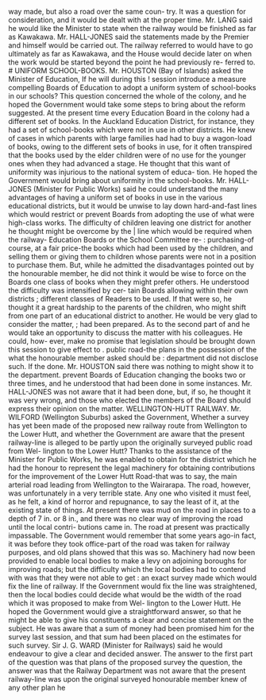 way made, but also a road over the same coun- try. It was a question for consideration, and it would be dealt with at the proper time. Mr. LANG said he would like the Minister to state when the railway would be finished as far as Kawakawa. Mr. HALL-JONES said the statements made by the Premier and himself would be carried out. The railway referred to would have to go ultimately as far as Kawakawa, and the House would decide later on when the work would be started beyond the point he had previously re- ferred to. # UNIFORM SCHOOL-BOOKS. Mr. HOUSTON (Bay of Islands) asked the Minister of Education, If he will during this ! session introduce a measure compelling Boards of Education to adopt a uniform system of school-books in our schools? This question concerned the whole of the colony, and he hoped the Government would take some steps to bring about the reform suggested. At the present time every Education Board in the colony had a different set of books. In the Auckland Education District, for instance, they had a set of school-books which were not in use in other districts. He knew of cases in which parents with large families had had to buy a wagon-load of books, owing to the different sets of books in use, for it often transpired that the books used by the elder children were of no use for the younger ones when they had advanced a stage. He thought that this want of uniformity was injurious to the national system of educa- tion. He hoped the Government would bring about uniformity in the school-books. Mr. HALL-JONES (Minister for Public Works) said he could understand the many advantages of having a uniform set of books in use in the various educational districts, but it would be unwise to lay down hard-and-fast lines which would restrict or prevent Boards from adopting the use of what were high-class works. The difficulty of children leaving one district for another he thought might be overcome by the | line which would be required when the railway- Education Boards or the School Committee re- : purchasing-of course, at a fair price-the books which had been used by the children, and selling them or giving them to children whose parents were not in a position to purchase them. But, while he admitted the disadvantages pointed out by the honourable member, he did not think it would be wise to force on the Boards one class of books when they might prefer others. He understood the difficulty was intensified by cer- tain Boards allowing within their own districts ; different classes of Readers to be used. If that were so, he thought it a great hardship to the parents of the children, who might shift from one part of an educational district to another. He would be very glad to consider the matter, ; had been prepared. As to the second part of and he would take an opportunity to discuss the matter with his colleagues. He could, how- ever, make no promise that legislation should be brought down this session to give effect to . public road-the plans in the possession of the what the honourable member asked should be : department did not disclose such. If the done. Mr. HOUSTON said there was nothing to might show it to the department. prevent Boards of Education changing the books two or three times, and he understood that had been done in some instances. Mr. HALL-JONES was not aware that it had been done, but, if so, he thought it was very wrong, and those who elected the members of the Board should express their opinion on the matter. WELLINGTON-HUTT RAILWAY. Mr. WILFORD (Wellington Suburbs) asked the Government, Whether a survey has yet been made of the proposed new railway route from Wellington to the Lower Hutt, and whether the Government are aware that the present railway-line is alleged to be partly upon the originally surveyed public road from Wel- lington to the Lower Hutt? Thanks to the assistance of the Minister for Public Works, he was enabled to obtain for the district which he had the honour to represent the legal machinery for obtaining contributions for the improvement of the Lower Hutt Road-that was to say, the main arterial road leading from Wellington to the Wairarapa. The road, however, was unfortunately in a very terrible state. Any one who visited it must feel, as he felt, a kind of horror and repugnance, to say the least of it, at the existing state of things. At present there was mud on the road in places to a depth of 7 in. or 8 in., and there was no clear way of improving the road until the local contri- butions came in. The road at present was practically impassable. The Government would remember that some years ago-in fact, it was before they took office-part of the road was taken for railway purposes, and old plans showed that this was so. Machinery had now been provided to enable local bodies to make a levy on adjoining boroughs for improving roads; but the difficulty which the local bodies had to contend with was that they were not able to get : an exact survey made which would fix the line of railway. If the Government would fix the line was straightened, then the local bodies could decide what would be the width of the road which it was proposed to make from Wel- lington to the Lower Hutt. He hoped the Government would give a straightforward answer, so that he might be able to give his constituents a clear and concise statement on the subject. He was aware that a sum of money had been promised him for the survey last session, and that sum had been placed on the estimates for such survey. Sir J. G. WARD (Minister for Railways) said he would endeavour to give a clear and decided answer. The answer to the first part of the question was that plans of the proposed survey the question, the answer was that the Railway Department was not aware that the present railway-line was upon the original surveyed honourable member knew of any other plan he 